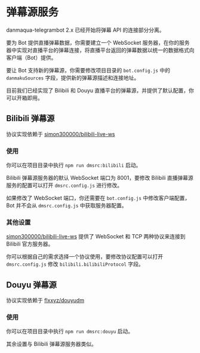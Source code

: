 弹幕源服务
======

danmaqua-telegrambot 2.x 已经开始将弹幕 API 的连接部分分离。

要为 Bot 提供直播弹幕数据，你需要建立一个 WebSocket 服务器，在你的服务器中实现对直播平台的弹幕连接，将直播平台返回的弹幕数据以统一的数据格式向客户端（Bot）提供。

要让 Bot 支持新的弹幕源，你需要修改项目目录的 `bot.config.js` 中的 `danmakuSources` 字段，提供新的弹幕源描述和连接地址。

目前我们已经实现了 Bilibili 和 Douyu 直播平台的弹幕源，并提供了默认配置，你可以开箱即用。

## Bilibili 弹幕源

协议实现依赖于 [simon300000/bilibili-live-ws](https://github.com/simon300000/bilibili-live-ws)

### 使用

你可以在项目目录中执行 `npm run dmsrc:bilibili` 启动。

Bilibili 弹幕源服务器的默认 WebSocket 端口为 8001，要修改 Bilibili 直播弹幕源服务的配置可以打开 `dmsrc.config.js` 进行修改。

如果修改了 WebSocket 端口，你还需要在 `bot.config.js` 中修改客户端配置，Bot 并不会从 `dmsrc.config.js` 中获取服务器配置。

### 其他设置

[simon300000/bilibili-live-ws](https://github.com/simon300000/bilibili-live-ws) 提供了 WebSocket 和 TCP 两种协议来连接到 Bilibili 官方服务器。

你可以根据自己的需求选择一个协议使用，要修改协议配置可以打开 `dmsrc.config.js` 修改 `bilibili.bilibiliProtocol` 字段。

## Douyu 弹幕源

协议实现依赖于 [flxxyz/douyudm](https://github.com/flxxyz/douyudm)

### 使用

你可以在项目目录中执行 `npm run dmsrc:douyu` 启动。

其余设置与 Bilibili 弹幕源服务器类似。
